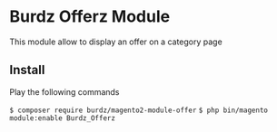 Burdz Offerz Module
==================

This module allow to display an offer on a category page

## Install

Play the following commands   

`$ composer require burdz/magento2-module-offer`
`$ php bin/magento module:enable Burdz_Offerz`